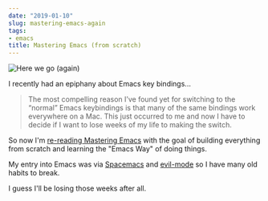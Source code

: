 ```yaml
---
date: "2019-01-10"
slug: mastering-emacs-again
tags:
- emacs
title: Mastering Emacs (from scratch)
---
```


![Here we go (again)](/img/2019/2019-01-10_mastering-emacs.png)

I recently had an epiphany about Emacs key bindings...

> The most compelling reason I’ve found yet for switching to the “normal” Emacs keybindings is that many of the same bindings work everywhere on a Mac. This just occurred to me and now I have to decide if I want to lose weeks of my life to making the switch.

So now I'm [re-reading Mastering Emacs](https://rudimentarylathe.org/#Book%3A%20Mastering%20Emacs) with the goal of building everything from scratch and learning the "Emacs Way" of doing things. 

My entry into Emacs was via [Spacemacs](https://spacemacs.org) and [evil-mode](https://github.com/emacs-evil/evil) so I have many old habits to break.

I guess I'll be losing those weeks after all.

